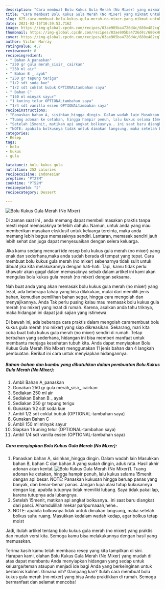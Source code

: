 ```yaml
---
description: "Cara membuat Bolu Kukus Gula Merah (No Mixer) yang nikmat Untuk Jualan"
title: "Cara membuat Bolu Kukus Gula Merah (No Mixer) yang nikmat Untuk Jualan"
slug: 625-cara-membuat-bolu-kukus-gula-merah-no-mixer-yang-nikmat-untuk-jualan
date: 2021-03-15T10:59:53.716Z
image: https://img-global.cpcdn.com/recipes/03ae905ba4726d4c/680x482cq70/bolu-kukus-gula-merah-no-mixer-foto-resep-utama.jpg
thumbnail: https://img-global.cpcdn.com/recipes/03ae905ba4726d4c/680x482cq70/bolu-kukus-gula-merah-no-mixer-foto-resep-utama.jpg
cover: https://img-global.cpcdn.com/recipes/03ae905ba4726d4c/680x482cq70/bolu-kukus-gula-merah-no-mixer-foto-resep-utama.jpg
author: Victor Murray
ratingvalue: 4.7
reviewcount: 8
recipeingredient:
- " Bahan A_panaskan"
- "250 gr gula merah_sisir_ cairkan"
- "250 ml air"
- " Bahan B _ ayak"
- "250 gr tepung terigu"
- "1/2 sdt soda kue"
- "1/2 sdt coklat bubuk OPTIONALtambahan saya"
- " Bahan C"
- "150 ml minyak sayur"
- "1 kuning telur OPTIONALtambahan saya"
- "1/4 sdt vanilla essen OPTIONALtambahan saya"
recipeinstructions:
- "Panaskan bahan A, sisihkan_hingga dingin. Dalam wadah lain Masukkan bahan B, bahan C dan bahan A yang sudah dingin, aduk rata. Hasil akhir adonan akan kental."
- "Tuang adonan ke cetakan, hingga hampir penuh, lalu kukus selama 15menit dengan api besar. NOTE: Panaskan kukusan hingga beruap panas yang banyak, dan benar-benar panas. Jangan lupa alasi tutup kukusannya dengan lap, apabila tutupnya tidak memiliki lubang. Saya tidak pakai lap, karena tutupnya ada lubangnya."
- "Setelah 15menit, matikan api angkat bolkusnya.. ini saat baru diangkat dari panci. Alhamdulillah mekar paripurnaaah,hehe.."
- "NOTE: apabila bolkusnya tidak untuk dimakan langsung, maka setelah bolkus suhu ruang. Masukkan kedalam wadah kedap, agar bolkus tetap moist"
categories:
- Resep
tags:
- bolu
- kukus
- gula

katakunci: bolu kukus gula 
nutrition: 252 calories
recipecuisine: Indonesian
preptime: "PT27M"
cooktime: "PT52M"
recipeyield: "2"
recipecategory: Dessert

---
```



![Bolu Kukus Gula Merah (No Mixer)](https://img-global.cpcdn.com/recipes/03ae905ba4726d4c/680x482cq70/bolu-kukus-gula-merah-no-mixer-foto-resep-utama.jpg)

Di zaman  saat ini , anda memang dapat membeli masakan praktis tanpa mesti repot memasaknya terlebih dahulu. Namun, untuk anda yang mau memberikan masakan eksklusif untuk keluarga tercinta, maka anda memang lebih bagus memasaknya sendiri. Lantaran, memasak sendiri jauh lebih sehat dan juga dapat menyesuaikan dengan selera keluarga.

Jika kamu sedang mencari ide resep bolu kukus gula merah (no mixer) yang enak dan sederhana,maka anda sudah berada di tempat yang tepat. Cara membuat bolu kukus gula merah (no mixer)  sebenarnya tidak sulit untuk dibuat jika kita melakukannya dengan hati-hati. Tapi, kamu tidak perlu khawatir akan gagal dalam memasaknya 
sebab dalam artikel ini kami akan mengulas bolu kukus gula merah (no mixer) dengan seksama.  



Nah buat anda yang akan memasak bolu kukus gula merah (no mixer) yang lezat, ada beberapa tahap yang bisa dilakukan, mulai dari memilih jenis bahan, kemudian pemilihan bahan segar, hingga cara mengolah dan menyajikannya. Anda Tak perlu pusing kalau mau memasak bolu kukus gula merah (no mixer) yang lezat di rumah. Karena, asalkan anda  tahu triknya, maka hidangan ini dapat jadi sajian yang istimewa.

Di bawah ini, ada beberapa cara praktis  dalam mengolah caramembuat bolu kukus gula merah (no mixer) yang siap dikreasikan. Sekarang, mari kita coba buat bolu kukus gula merah (no mixer) sendiri di rumah. Tetap berbahan yang sederhana, hidangan ini bisa memberi manfaat untuk membantu menjaga kesehatan tubuh kita. Anda dapat menyiapkan Bolu Kukus Gula Merah (No Mixer) menggunakan 11 jenis bahan dan 4 langkah pembuatan. Berikut ini cara untuk menyiapkan hidangannya.

<!--inarticleads1-->

##### Bahan-bahan dan bumbu yang dibutuhkan dalam pembuatan Bolu Kukus Gula Merah (No Mixer):

1. Ambil  Bahan A_panaskan
1. Gunakan 250 gr gula merah_sisir_ cairkan
1. Sediakan 250 ml air
1. Sediakan  Bahan B _ ayak
1. Sediakan 250 gr tepung terigu
1. Gunakan 1/2 sdt soda kue
1. Ambil 1/2 sdt coklat bubuk (OPTIONAL-tambahan saya)
1. Gunakan  Bahan C
1. Ambil 150 ml minyak sayur
1. Siapkan 1 kuning telur (OPTIONAL-tambahan saya)
1. Ambil 1/4 sdt vanilla essen (OPTIONAL-tambahan saya)




<!--inarticleads2-->

##### Cara menyiapkan Bolu Kukus Gula Merah (No Mixer):

1. Panaskan bahan A, sisihkan_hingga dingin. Dalam wadah lain Masukkan bahan B, bahan C dan bahan A yang sudah dingin, aduk rata. Hasil akhir adonan akan kental.
<img src="//assets-global.cpcdn.com/assets/icons/button_play-2c75c40dde080a61004c1f40b05d8f140eaff45d7e9e6481dc71c63d2e7c4909.png" alt="Bolu Kukus Gula Merah (No Mixer)">1. Tuang adonan ke cetakan, hingga hampir penuh, lalu kukus selama 15menit dengan api besar. NOTE: Panaskan kukusan hingga beruap panas yang banyak, dan benar-benar panas. Jangan lupa alasi tutup kukusannya dengan lap, apabila tutupnya tidak memiliki lubang. Saya tidak pakai lap, karena tutupnya ada lubangnya.
1. Setelah 15menit, matikan api angkat bolkusnya.. ini saat baru diangkat dari panci. Alhamdulillah mekar paripurnaaah,hehe..
1. NOTE: apabila bolkusnya tidak untuk dimakan langsung, maka setelah bolkus suhu ruang. Masukkan kedalam wadah kedap, agar bolkus tetap moist




Jadi, itulah artikel tentang  bolu kukus gula merah (no mixer)  yang praktis dan mudah versi kita. Semoga kamu bisa melakukannya dengan hasil yang memuaskan. 

Terima kasih kamu telah membaca resep yang kita tampilkan di sini. Harapan kami, olahan  Bolu Kukus Gula Merah (No Mixer) yang mudah di atas dapat membantu Anda menyiapkan hidangan yang sedap untuk keluarga/teman ataupun menjadi ide bagi Anda yang berkeinginan untuk berbisnis kuliner. Gimana nih? Gampang kan? Itulah cara membuat bolu kukus gula merah (no mixer) yang bisa Anda praktikkan di rumah. Semoga bermanfaat dan selamat mencoba!

